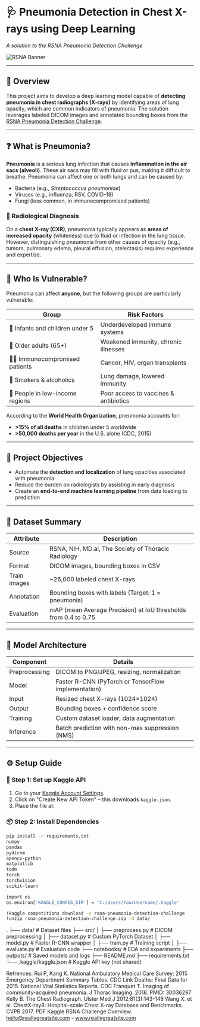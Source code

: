 # 🩺 Pneumonia Detection in Chest X-rays using Deep Learning  
*A solution to the RSNA Pneumonia Detection Challenge*

![RSNA Banner](http://www.mayoclinic.org/-/media/kcms/gbs/patient-consumer/images/2016/05/18/13/02/ww5r032t-8col-jpg.jpg)

---

## 📘 Overview

This project aims to develop a deep learning model capable of **detecting pneumonia in chest radiographs (X-rays)** by identifying areas of lung opacity, which are common indicators of pneumonia. The solution leverages labeled DICOM images and annotated bounding boxes from the [RSNA Pneumonia Detection Challenge](https://www.kaggle.com/c/rsna-pneumonia-detection-challenge).

---

## ❓ What is Pneumonia?

**Pneumonia** is a serious lung infection that causes **inflammation in the air sacs (alveoli)**. These air sacs may fill with fluid or pus, making it difficult to breathe. Pneumonia can affect one or both lungs and can be caused by:

- Bacteria (e.g., *Streptococcus pneumoniae*)
- Viruses (e.g., influenza, RSV, COVID-19)
- Fungi (less common, in immunocompromised patients)

### 🔬 Radiological Diagnosis

On a **chest X-ray (CXR)**, pneumonia typically appears as **areas of increased opacity** (whiteness) due to fluid or infection in the lung tissue. However, distinguishing pneumonia from other causes of opacity (e.g., tumors, pulmonary edema, pleural effusion, atelectasis) requires experience and expertise.

---

## 👶 Who Is Vulnerable?

Pneumonia can affect **anyone**, but the following groups are particularly vulnerable:

| Group | Risk Factors |
|-------|--------------|
| 👶 Infants and children under 5 | Underdeveloped immune systems |
| 👵 Older adults (65+) | Weakened immunity, chronic illnesses |
| 🧑‍⚕️ Immunocompromised patients | Cancer, HIV, organ transplants |
| 🚬 Smokers & alcoholics | Lung damage, lowered immunity |
| 🧭 People in low-income regions | Poor access to vaccines & antibiotics |

According to the **World Health Organization**, pneumonia accounts for:
- **>15% of all deaths** in children under 5 worldwide
- **>50,000 deaths per year** in the U.S. alone (CDC, 2015)

---

## 🎯 Project Objectives

- Automate the **detection and localization** of lung opacities associated with pneumonia
- Reduce the burden on radiologists by assisting in early diagnosis
- Create an **end-to-end machine learning pipeline** from data loading to prediction

---

## 📂 Dataset Summary

| Attribute | Description |
|----------|-------------|
| Source | RSNA, NIH, MD.ai, The Society of Thoracic Radiology |
| Format | DICOM images, bounding boxes in CSV |
| Train images | ~26,000 labeled chest X-rays |
| Annotation | Bounding boxes with labels (Target: 1 = pneumonia) |
| Evaluation | mAP (mean Average Precision) at IoU thresholds from 0.4 to 0.75 |

---

## 🧠 Model Architecture

| Component | Details |
|----------|---------|
| Preprocessing | DICOM to PNG/JPEG, resizing, normalization |
| Model | Faster R-CNN (PyTorch or TensorFlow implementation) |
| Input | Resized chest X-rays (1024×1024) |
| Output | Bounding boxes + confidence score |
| Training | Custom dataset loader, data augmentation |
| Inference | Batch prediction with non-max suppression (NMS) |

---

## ⚙️ Setup Guide

### 🔐 Step 1: Set up Kaggle API

1. Go to your [Kaggle Account Settings](https://www.kaggle.com/account).
2. Click on "Create New API Token" – this downloads `kaggle.json`.
3. Place the file at:  



### 📦 Step 2: Install Dependencies

```bash
pip install -r requirements.txt
numpy
pandas
pydicom
opencv-python
matplotlib
tqdm
torch
torchvision
scikit-learn

import os
os.environ['KAGGLE_CONFIG_DIR'] = 'C:/Users/YourUsername/.kaggle'

!kaggle competitions download -c rsna-pneumonia-detection-challenge
!unzip rsna-pneumonia-detection-challenge.zip -d data/

```

.
├── data/                           # Dataset files
├── src/
│   ├── preprocess.py               # DICOM preprocessing
│   ├── dataset.py                  # Custom PyTorch Dataset
│   ├── model.py                    # Faster R-CNN wrapper
│   ├── train.py                    # Training script
│   ├── evaluate.py                 # Evaluation code
├── notebooks/                      # EDA and experiments
├── outputs/                        # Saved models and logs
├── README.md
├── requirements.txt
└── .kaggle/kaggle.json             # Kaggle API key (not shared)


Refrences:
Rui P, Kang K. National Ambulatory Medical Care Survey: 2015 Emergency Department Summary Tables. CDC Link
Deaths: Final Data for 2015. National Vital Statistics Reports. CDC
Franquet T. Imaging of community-acquired pneumonia. J Thorac Imaging. 2018. PMID: 30036297
Kelly B. The Chest Radiograph. Ulster Med J 2012;81(3):143-148
Wang X. et al. ChestX-ray8: Hospital-scale Chest X-ray Database and Benchmarks. CVPR 2017. PDF
Kaggle RSNA Challenge Overview. hello@reallygreatsite.com - www.reallygreatsite.com
